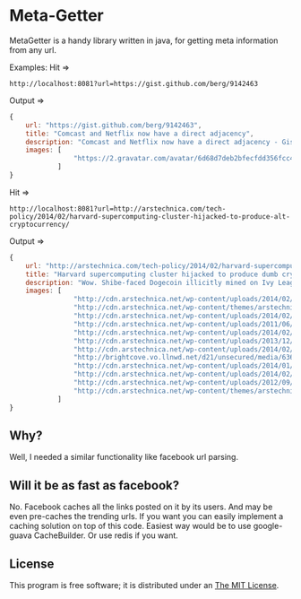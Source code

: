 # Meta-Getter

MetaGetter is a handy library written in java, for getting meta information from any url. 

Examples:
Hit => 
```
http://localhost:8081?url=https://gist.github.com/berg/9142463
```
Output =>
```javascript
{
	url: "https://gist.github.com/berg/9142463",
	title: "Comcast and Netflix now have a direct adjacency",
	description: "Comcast and Netflix now have a direct adjacency - Gist is a simple way to share snippets of text and code with others.",
	images: [
				"https://2.gravatar.com/avatar/6d68d7deb2bfecfdd356fcc4d2833d5a?d=https%3A%2F%2Fidenticons.github.com%2F847be4f9bc5b840f9c9cbcadbcfcff7c.png&s=140"
			]
}
```
Hit => 
```
http://localhost:8081?url=http://arstechnica.com/tech-policy/2014/02/harvard-supercomputing-cluster-hijacked-to-produce-alt-cryptocurrency/
```
Output =>
```javascript
{
	url: "http://arstechnica.com/tech-policy/2014/02/harvard-supercomputing-cluster-hijacked-to-produce-alt-cryptocurrency/",
	title: "Harvard supercomputing cluster hijacked to produce dumb cryptocurrency",
	description: "Wow. Shibe-faced Dogecoin illicitly mined on Ivy League supercomputer. Amaze!",
	images: [
				"http://cdn.arstechnica.net/wp-content/uploads/2014/02/ir6RDbtTesYUv-640x640.png",
				"http://cdn.arstechnica.net/wp-content/themes/arstechnica/assets/images/feature-thumbs/smartphone-thumb.jpg",
				"http://cdn.arstechnica.net/wp-content/uploads/2014/02/ir6RDbtTesYUv-300x300.png",
				"http://cdn.arstechnica.net/wp-content/uploads/2011/06/bitcoin_list.jpg",
				"http://cdn.arstechnica.net/wp-content/uploads/2014/02/ody5-640x273.png",
				"http://cdn.arstechnica.net/wp-content/uploads/2013/12/lee-headshot-2-sm.jpg",
				"http://cdn.arstechnica.net/wp-content/uploads/2014/02/2014-02-17_12-47-33-300x100.jpg",
				"http://brightcove.vo.llnwd.net/d21/unsecured/media/636468927001/201402/2788/636468927001_3219377200001_Twitch-Plays-Pokemon-vs.jpg?pubId=636468927001",
				"http://cdn.arstechnica.net/wp-content/uploads/2014/01/verizon-money-talks-150x150.jpg",
				"http://cdn.arstechnica.net/wp-content/uploads/2014/02/pick-150x150.jpg",
				"http://cdn.arstechnica.net/wp-content/uploads/2012/09/quasar_3c186-150x150.jpg",
				"http://cdn.arstechnica.net/wp-content/themes/arstechnica/assets/images/ad_choices_arrow.png"
			]
}
```
## Why?

Well, I needed a similar functionality like facebook url parsing. 

## Will it be as fast as facebook?

No. 
Facebook caches all the links posted on it by its users. And may be even pre-caches the trending urls.
If you want you can  easily implement a caching solution on top of this code. Easiest way would be to use
google-guava CacheBuilder. Or use redis if you want.


## License

This program is free software; it is distributed under an
[The MIT License](https://github.com/vijayrawatsan/metagetter/blob/master/LICENSE).

